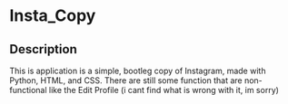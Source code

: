 # Insta_Copy
## Description
This is application is a simple, bootleg copy of Instagram, made with Python, HTML, and CSS.
There are still some function that are non-functional like the Edit Profile (i cant find what is wrong with it, im sorry)

